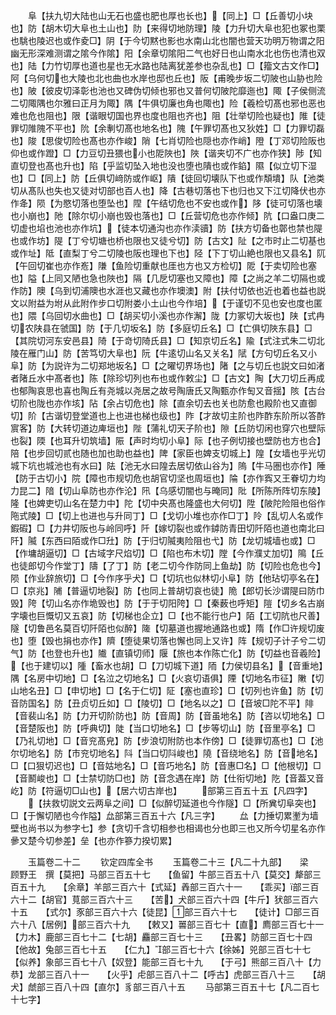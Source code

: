 <!-- { "loadSidebar": true } -->
　　阜【扶九切大陆也山无石也盛也肥也厚也长也】【同上】□【丘善切小块也】防【胡木切大阜也土山也】阞【来得切地防理】陵【力升切大阜也犯也冢也栗也駣也陵迟也或作夌□】阴【于今切黙也影也水南山北也闇也营天功明万物谓之阳幽无形深难测谓之隂今作隂】阳【余章切隂阳二气也好日也山南水北也伤也清也双也】陆【力竹切厚也道也星也无水路也陆离犹差参也杂乱也】□【籀文古文作□】阿【乌何切也大陵也北也曲也水岸也邸也丘也】阪【甫晚步坂二切陂也山胁也险也】陂【彼皮切泽彰也池也又碑伪切倾也邪也又普何切陂陀靡迤也】陬【子侯侧流二切陬隅也尔雅曰正月为陬】隅【牛俱切廉也角也陬也】险【羲检切髙也邪也恶也难也危也阻也】限【谐眼切国也界也度也阻也齐也】阻【壮举切险也疑也】陮【徒罪切陮隗不平也】阭【余剸切髙也地名也】隗【午罪切髙也又狄姓】□【力罪切磊也】陖【思俊切险也髙也亦作峻】陗【七肖切险也隠也亦作峭】隥【丁邓切险阪也仰也或作蹬】□【力豆切丑猥也小也阸陜也】陜【谐夹切不广也亦作狭】陟【知直切登也髙也升也】陷【乎监切坠入地也没也堕也隤也或作錎】隰【似立切下湿也】□【同上】防【丘俱切﨑防或作岖】隤【徒回切壊队下也或作頽墤】队【池类切从髙队也失也又徒对切部也百人也】降【古巷切落也下也归也又下江切降伏也亦作夅】陨【为愍切落也堕坠也】陧【午结切危也不安也或作】陊【徒可切落也壊也小崩也】阤【除尔切小崩也毁也落也】□【丘营切危也亦作倾】阬【口盎口庚二切虚也埳也池也亦作坑】【徒本切通沟也亦作渎豄】防【扶方切备也鄣也禁也隄也或作坊】隄【丁兮切塘也桥也限也又徒兮切】防【古文】阯【之市时止二切基也或作址】阺【直梨丁兮二切陵也阪也理也下也】陉【下丁切山絶也限也又县名】阢【午回切崔也亦作峞】隒【鱼险切重献也厓也方也又方检切】阸【于卖切险也塞也】隘【上同又陋也急也陜也】隔【几戹切塞也又障也】障【之尚之羊二切隔也或作防】隩【乌到切浦隩也水涯也又藏也亦作墺澳】附【扶付切依也近也着也益也説文以附益为坿从此附作步口切附娄小土山也今作培】【于谨切不见也安也度也匿也】隈【乌回切水曲也】□【胡买切小溪也亦作澥】陇【力冢切大坂也】陕【式冉切农陕县在虢国】防【于几切坂名】防【多庭切丘名】□【亡俱切陜东县】□【其院切河东安邑县】陭【于竒切陭氏县】□【知京切丘名】隃【式注式朱二切北陵在雁门山】防【苦笃切大阜也】阮【牛逺切山名又关名】陚【方句切丘名又小阜】防【为説许为二切郑地坂名】□【之曜切界场也】陼【之与切丘也説文曰如渚者陼丘水中髙者也】陈【除珍切列也布也或作敕尘】□【古文】陶【大刀切丘再成也郁陶哀思也喜也陶丘有尧城以尧居之故号陶唐氏又陶甄亦作匋又音揺】陔【古台切阶也陇也亦作垓】阽【余占切危也】除【直余切去也关也防愈也殿阶也又直御切】阶【古谐切登堂道也上也进也梯也级也】阼【才故切主阶也阼酢东阶所以答酢賔客】防【大转切道边庳垣也】陛【蒲礼切天子阶也】隙【丘防切闲也穿穴也壁际也裂】陾【也耳升切筑墙】陙【声时均切小阜】际【也子例切接也壁防也方也合】陪【也步回切贰也随也加也助也益也】陴【家臣也婢支切城上】隍【女墙也乎光切城下坑也城池也有水曰】阹【池无水曰隍去居切依山谷为】隖【牛马圏也亦作】陲【防于古切小】院【障也市规切危也胡官切坚也周垣也】陯【亦作寏又王眷切力均力昆二】隌【切山阜防也亦作沦】阠【乌感切闇也与晻同】阰【所陈所阵切东陵】隆【也婢吏切山名在楚力中】陀【切中央髙也隆盛也大何切】陞【陂陀险阻也俗作陁式陵】□【切上也进也与升同丁】□【戈切小堆也亦作□丁】阾【乱切人名或作鍜碬】□【力井切阪也与岭同呼】阡【嫁切裂也或作鏬防青田切阡陌也道也南北曰阡】隇【东西曰陌或作□圱】防【于归切隇夷险阻也弋】防【龙切城墙也或】□【作墉胡逼切】□【古域字尺焰切】□【陷也布木切】隚【今作濮丈加切】隝【丘也徒郎切今作堂丁】隯【了丁】防【老二切今作防同上鱼劫】防【切险也危也今】陨【作业辞旅切】□【今作序乎犬】□【切坑也似林切小阜】防【他玷切亭名在】□【京兆】陠【普逼切地裂】防【也同上普胡切哀也徒】陒【郎切长沙谓隄曰防巾毁】陓【切山名亦作垝毁也】防【于于切阳陓】□【秦薮也呼矩】隑【切乡名古崩字壊也巨慨切又五哀】防【切梯也企立】□【也不能行也户】陌【工切阬也尺善】隧【切鲁邑名莫百切阡陌也似醉】隓【切墓道也握地通路也或】隋【作□许规切废也】堕【毁也捐也亦作】隮【堕徒果切落也懈也同上又许】阵【规切子计子兮二切气】防【也登也升也】隵【直镇切师】隁【旅也本作陈亡化】防【切益也音羲险】【也于建切以】隀【畜水也胡】□【刀切城下道】陑【力侯切县名】【音重地】隅【名房中切地】□【名泣之切地名】□【火哀切语俱】陻【切地名市征】敶【切山地名丑】□【申切地】□【名于仁切】阷【塞也直珍】□【切列也许鱼】防【切音防国名】防【丑贞切丘如】□【陵切】□【地名以之】□【音坡□陀不平】陫【音裴山名】防【力开切阶防也】防【音周】防【音虽地名】防【咨以切地名】□【音楚阪也】防【呼典切】陡【当口切地名】□【步等切山】防【音里亭名】□【乃礼切地】□【音兖髙皃】防【步浪切附防也本作傍】□【徒罪切髙也】□【池尔切地名】防【市兖切地名】阧【当口切阧峻也】隢【音绕地名】防【音地名】□【口狠切迟也】□【音姑地名】□【音巧地名】防【音惠□名】□【他根切】□【音鬭峻也】□【士禁切防□也】防【音念遇在岸】防【仕衔切地】阣【音葢又音屹】防【符逼切□山也】【居六切古岸也】
　　部第三百五十五【凡四字】
　　【扶救切説文云两阜之间】□【似醉切延道也今作隧】□【所兾切阜突也】□【于懈切陋也今作隘】厽部第三百五十六【凡三字】
　　厽【力捶切累壍为墙壁也尚书以为参字七】参【贪切千含切相参也相谒也分也即三也又所今切星名亦作曑又楚今切参差】垒【也亦作篸力揆切累】





　　玉篇卷二十二
　　钦定四库全书
　　玉篇卷二十三【凡二十九部】　　梁　顾野王　撰【莫把】马部三百五十七　　【鱼留】牛部三百五十八【莫交】犛部三百五十九　　【余章】羊部三百六十【式延】羴部三百六十一　　【乖买】部三百六十二【胡官】萈部三百六十三　　【苦】犬部三百六十四【牛斤】犾部三百六十五　　【式尔】豕部三百六十六【徒昆】部三百六十七　　【徒计】□部三百六十八【居例】部三百六十九　　【敕又】嘼部三百七十【直】廌部三百七十一　　【力木】鹿部三百七十二【七胡】麤部三百七十三　　【丑畧】防部三百七十四【他故】兔部三百七十五　　【仁九】部三百七十六【徐姊】兕部三百七十七　　【似养】象部三百七十八【奴登】能部三百七十九　　【于弓】熊部三百八十【力恭】龙部三百八十一　　【火乎】虍部三百八十二【呼古】虎部三百八十三　　【胡犬】虤部三百八十四【直尔】豸部三百八十五
　　马部第三百五十七【凡二百七十七字】
